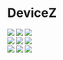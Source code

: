 # DeviceZ

<div align="left">
  <img src="screenshots/screenshots1.png"/>
  <img src="screenshots/screenshots2.png"/>
  <img src="screenshots/screenshots3.png"/>
</div>
<div align="left">
  <img src="screenshots/screenshots4.png"/>
  <img src="screenshots/screenshots5.png"/>
  <img src="screenshots/screenshots6.png"/>
</div>
<div align="left">
  <img src="screenshots/screenshots7.png"/>
  <img src="screenshots/screenshots8.png"/>
  <img src="screenshots/screenshots9.png"/>
</div>
